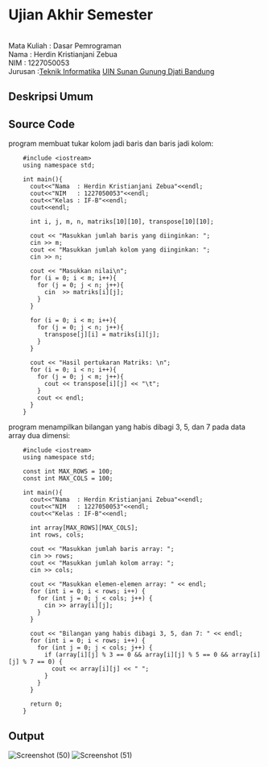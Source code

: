 # Ujian Akhir Semester 
<br>Mata Kuliah 	: Dasar Pemrograman
<br> Nama		      : Herdin Kristianjani Zebua
<br>NIM		        :	1227050053
<br>Jurusan	    	:[Teknik Informatika](http://if.uinsgd.ac.id/) [UIN Sunan Gunung Djati Bandung](https://uinsgd.ac.id/) 

## Deskripsi Umum

## Source Code
program membuat tukar kolom jadi baris dan baris jadi kolom:
        
        #include <iostream>
        using namespace std;

        int main(){
          cout<<"Nama  : Herdin Kristianjani Zebua"<<endl;
          cout<<"NIM   : 1227050053"<<endl;
          cout<<"Kelas : IF-B"<<endl;
          cout<<endl;

          int i, j, m, n, matriks[10][10], transpose[10][10];

          cout << "Masukkan jumlah baris yang diinginkan: ";
          cin >> m;
          cout << "Masukkan jumlah kolom yang diinginkan: ";
          cin >> n;

          cout << "Masukkan nilai\n";
          for (i = 0; i < m; i++){
            for (j = 0; j < n; j++){
              cin  >> matriks[i][j];
            }
          }

          for (i = 0; i < m; i++){
            for (j = 0; j < n; j++){
              transpose[j][i] = matriks[i][j];
            }
          }

          cout << "Hasil pertukaran Matriks: \n";
          for (i = 0; i < n; i++){
            for (j = 0; j < m; j++){
              cout << transpose[i][j] << "\t";
            }
            cout << endl;
          }
        }
program menampilkan bilangan yang habis dibagi 3, 5, dan 7 pada data array dua dimensi:

        #include <iostream>
        using namespace std;

        const int MAX_ROWS = 100;
        const int MAX_COLS = 100;

        int main(){
          cout<<"Nama  : Herdin Kristianjani Zebua"<<endl;
          cout<<"NIM   : 1227050053"<<endl;
          cout<<"Kelas : IF-B"<<endl;

          int array[MAX_ROWS][MAX_COLS];
          int rows, cols;

          cout << "Masukkan jumlah baris array: ";
          cin >> rows;
          cout << "Masukkan jumlah kolom array: ";
          cin >> cols;

          cout << "Masukkan elemen-elemen array: " << endl;
          for (int i = 0; i < rows; i++) {
            for (int j = 0; j < cols; j++) {
              cin >> array[i][j];
            }
          }

          cout << "Bilangan yang habis dibagi 3, 5, dan 7: " << endl;
          for (int i = 0; i < rows; i++) {
            for (int j = 0; j < cols; j++) {
              if (array[i][j] % 3 == 0 && array[i][j] % 5 == 0 && array[i][j] % 7 == 0) {
                cout << array[i][j] << " ";
              }
            }
          }

          return 0;
        }
## Output
![Screenshot (50)](https://user-images.githubusercontent.com/115415378/208372360-5b7cc4f4-7118-4676-9f1f-448ce493f7d7.png)
![Screenshot (51)](https://user-images.githubusercontent.com/115415378/208372416-be0d51a3-beb0-46e8-93ad-2a35ca0a4859.png)


